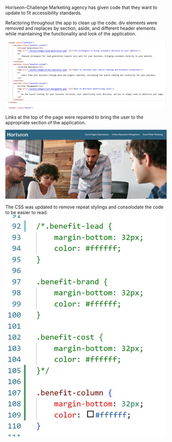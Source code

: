 Horiseon-Challenge
Marketing agency has given code that they want to update to fit accessibility standards.

Refactoring throughout the app to clean up the code.
div elements were removed and replaces by section, aside, and different header elements while maintaining the functionality and look of the application.

![](screenshots/html.jpg)

Links at the top of the page were repaired to bring the user to the appropriate section of the application.

![](screenshots/mainpage.jpg)

The CSS was updated to remove repeat stylings and consolodate the code to be easier to read.
![](screenshots/horiseoncss1.jpg)

